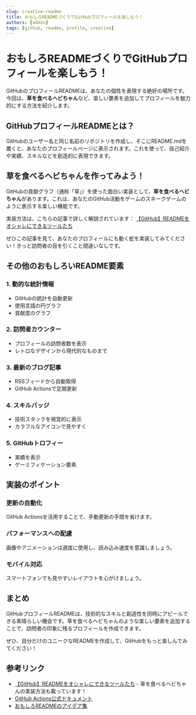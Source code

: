 ```yaml
---
slug: creative-readme
title: おもしろREADMEづくりでGitHubプロフィールを楽しもう！
authors: [admin]
tags: [github, readme, profile, creative]
---
```


# おもしろREADMEづくりでGitHubプロフィールを楽しもう！

GitHubのプロフィールREADMEは、あなたの個性を表現する絶好の場所です。今回は、**草を食べるヘビちゃん**など、楽しい要素を追加してプロフィールを魅力的にする方法を紹介します。

<!--truncate-->

## GitHubプロフィールREADMEとは？

GitHubのユーザー名と同じ名前のリポジトリを作成し、そこにREADME.mdを置くと、あなたのプロフィールページに表示されます。これを使って、自己紹介や実績、スキルなどを創造的に表現できます。

## 草を食べるヘビちゃんを作ってみよう！

GitHubの貢献グラフ（通称「草」）を使った面白い実装として、**草を食べるヘビちゃん**があります。これは、あなたのGitHub活動をゲームのスネークゲームのように表示する楽しい機能です。

実装方法は、こちらの記事で詳しく解説されています：
[【GitHub】READMEをオシャレにできるツールたち](https://qiita.com/Keichan_15/items/7d0595369d6b6e321ede)

ぜひこの記事を見て、あなたのプロフィールにも動く蛇を実装してみてください！きっと訪問者の目を引くこと間違いなしです。

## その他のおもしろいREADME要素

### 1. **動的な統計情報**
- GitHubの統計を自動更新
- 使用言語の円グラフ
- 貢献度のグラフ

### 2. **訪問者カウンター**
- プロフィールの訪問者数を表示
- レトロなデザインから現代的なものまで

### 3. **最新のブログ記事**
- RSSフィードから自動取得
- GitHub Actionsで定期更新

### 4. **スキルバッジ**
- 技術スタックを視覚的に表示
- カラフルなアイコンで見やすく

### 5. **GitHubトロフィー**
- 実績を表示
- ゲーミフィケーション要素

## 実装のポイント

### **更新の自動化**
GitHub Actionsを活用することで、手動更新の手間を省けます。

### **パフォーマンスへの配慮**
画像やアニメーションは適度に使用し、読み込み速度を意識しましょう。

### **モバイル対応**
スマートフォンでも見やすいレイアウトを心がけましょう。

## まとめ

GitHubプロフィールREADMEは、技術的なスキルと創造性を同時にアピールできる素晴らしい機会です。草を食べるヘビちゃんのような楽しい要素を追加することで、訪問者の印象に残るプロフィールを作成できます。

ぜひ、自分だけのユニークなREADMEを作成して、GitHubをもっと楽しんでみてください！

## 参考リンク

- [【GitHub】READMEをオシャレにできるツールたち](https://qiita.com/Keichan_15/items/7d0595369d6b6e321ede) - 草を食べるヘビちゃんの実装方法も載っています！
- [GitHub Actions公式ドキュメント](https://docs.github.com/ja/actions)
- [おもしろREADMEのアイデア集](https://github.com/topics/github-profile-readme)